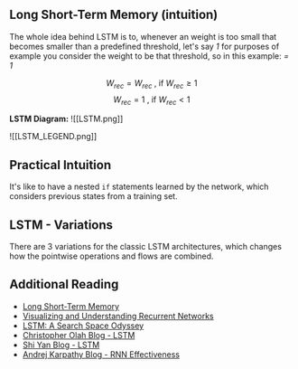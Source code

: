 ## Long Short-Term Memory (intuition)

The whole idea behind LSTM is to, whenever an weight is too small that becomes smaller than a predefined threshold, let's say *1* for purposes of example you consider the weight to be that threshold, so in this example: *= 1*

$$W_{rec} = W_{rec} \text{  , if } W_{rec} \ge 1 $$
$$W_{rec} = 1 \text{  , if } W_{rec} \lt 1 $$

**LSTM Diagram:**
![[LSTM.png]]


![[LSTM_LEGEND.png]]

## Practical Intuition

It's like to have a nested `if` statements learned by the network, which considers previous states from a training set.

## LSTM - Variations

There are 3 variations for the classic LSTM architectures, which changes how the pointwise operations and flows are combined.

## Additional Reading

- [Long Short-Term Memory](https://www.semanticscholar.org/paper/Long-Short-Term-Memory-Hochreiter-Schmidhuber/2e9d221c206e9503ceb452302d68d10e293f2a10)
- [Visualizing and Understanding Recurrent Networks](https://www.semanticscholar.org/paper/Visualizing-and-Understanding-Recurrent-Networks-Karpathy-Johnson/40be3888daa5c2e5af4d36ae22f690bcc8caf600)
- [LSTM: A Search Space Odyssey](https://www.semanticscholar.org/paper/LSTM%3A-A-Search-Space-Odyssey-Greff-Srivastava/a7976c2bacfbb194ddbe7fd10c2e50a545cf4081)
- [Christopher Olah Blog - LSTM](https://colah.github.io/posts/2015-08-Understanding-LSTMs/)
- [Shi Yan Blog - LSTM](https://blog.mlreview.com/understanding-lstm-and-its-diagrams-37e2f46f1714)
- [Andrej Karpathy Blog - RNN Effectiveness](https://karpathy.github.io/2015/05/21/rnn-effectiveness/)


